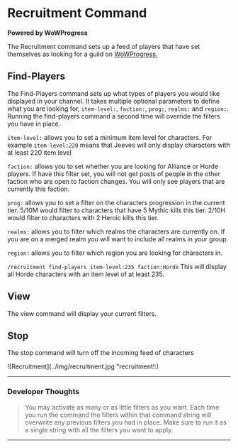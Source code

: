 # Recruitment Command

**Powered by WoWProgress**

The Recruitment command sets up a feed of players that have set themselves as looking for a guild on [WoWProgress.](https://www.wowprogress.com/)

## Find-Players

The Find-Players command sets up what types of players you would like displayed in your channel. It takes multiple optional parameters to define what you are looking for, `item-level:`, `faction:`, `prog:`, `realms:` and `region:`. Running the find-players command a second time will override the filters you have in place.

`item-level:` allows you to set a minimum item level for characters. For example `item-level:220` means that Jeeves will only display characters with at least 220 item level

`faction:` allows you to set whether you are looking for Alliance or Horde players. If have this filter set, you will not get posts of people in the other faction who are open to faction changes. You will only see players that are currently this faction.

`prog:` allows you to set a filter on the characters progression in the current tier. 5/10M would filter to characters that have 5 Mythic kills this tier. 2/10H would filter to characters with 2 Heroic kills this tier.

`realms:` allows you to filter which realms the characters are currently on. If you are on a merged realm you will want to include all realms in your group. 

`region:` allows you to filter which region you are looking for characters in.

`/recruitment find-players item-level:235 faction:Horde` This will display all Horde characters with an item level of at least 235.

## View

The view command will display your current filters.

## Stop

The stop command will turn off the incoming feed of characters

![Recruitment](../img/recruitment.jpg "recruitment!:)
***
### Developer Thoughts
>You may activate as many or as little filters as you want. Each time you run the command the filters within that command string will overwrite any previous filters you had in place. Make sure to run it as a single string with all the filters you want to apply.
***
